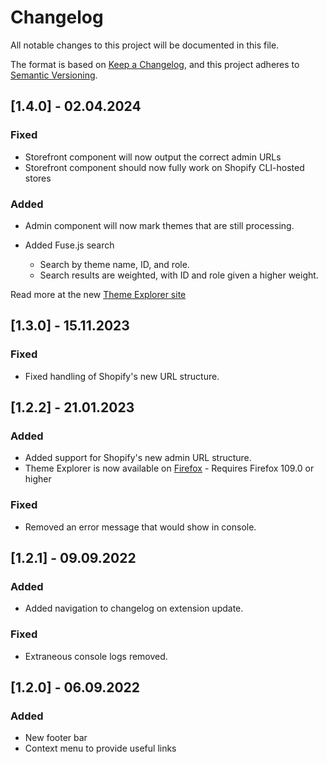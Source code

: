 # Changelog

All notable changes to this project will be documented in this file.

The format is based on [Keep a Changelog](https://keepachangelog.com/en/1.0.0/),
and this project adheres to [Semantic Versioning](https://semver.org/spec/v2.0.0.html).

## [1.4.0] - 02.04.2024

### Fixed

- Storefront component will now output the correct admin URLs
- Storefront component should now fully work on Shopify CLI-hosted stores

### Added

- Admin component will now mark themes that are still processing.

- Added Fuse.js search
  - Search by theme name, ID, and role.
  - Search results are weighted, with ID and role given a higher weight.

Read more at the new [Theme Explorer site](https://theme-explorer.merlyndesignworks.co.uk/releases/1_4_0)

## [1.3.0] - 15.11.2023

### Fixed

- Fixed handling of Shopify's new URL structure.

## [1.2.2] - 21.01.2023

### Added

- Added support for Shopify's new admin URL structure.
- Theme Explorer is now available on [Firefox](https://addons.mozilla.org/en-GB/firefox/addon/theme-explorer-for-shopify/) - Requires Firefox 109.0 or higher

### Fixed

- Removed an error message that would show in console.

## [1.2.1] - 09.09.2022

### Added

- Added navigation to changelog on extension update.

### Fixed

- Extraneous console logs removed.

## [1.2.0] - 06.09.2022

### Added

- New footer bar
- Context menu to provide useful links
